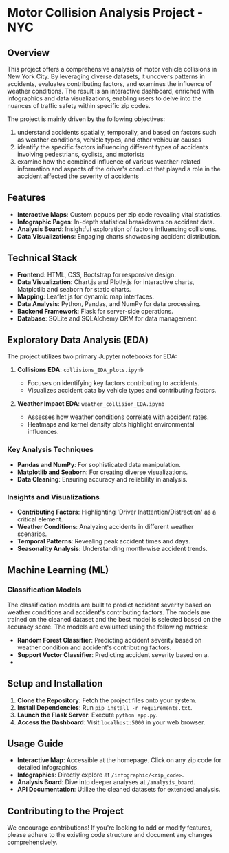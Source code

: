 # Motor Collision Analysis Project - NYC

## Overview
This project offers a comprehensive analysis of motor vehicle collisions in New York City. By leveraging diverse datasets, it uncovers patterns in accidents, evaluates contributing factors, and examines the influence of weather conditions. The result is an interactive dashboard, enriched with infographics and data visualizations, enabling users to delve into the nuances of traffic safety within specific zip codes.

The project is mainly driven by the following objectives:
1. understand accidents spatially, temporally, and based on factors such as weather conditions, vehicle types, and other vehicular causes
2. identify the specific factors influencing different types of accidents involving pedestrians, cyclists, and motorists
3. examine how the combined influence of various  weather-related information and aspects of the driver's conduct that played a role in the accident affected the severity of accidents



## Features
- **Interactive Maps**: Custom popups per zip code revealing vital statistics.
- **Infographic Pages**: In-depth statistical breakdowns on accident data.
- **Analysis Board**: Insightful exploration of factors influencing collisions.
- **Data Visualizations**: Engaging charts showcasing accident distribution.

## Technical Stack
- **Frontend**: HTML, CSS, Bootstrap for responsive design.
- **Data Visualization**: Chart.js and Plotly.js for interactive charts, Matplotlib and seaborn for static charts.  
- **Mapping**: Leaflet.js for dynamic map interfaces.
- **Data Analysis**: Python, Pandas, and NumPy for data processing.
- **Backend Framework**: Flask for server-side operations.
- **Database**: SQLite and SQLAlchemy ORM for data management.

## Exploratory Data Analysis (EDA)
The project utilizes two primary Jupyter notebooks for EDA:

1. **Collisions EDA**: `collisions_EDA_plots.ipynb`
   - Focuses on identifying key factors contributing to accidents.
   - Visualizes accident data by vehicle types and contributing factors.

2. **Weather Impact EDA**: `weather_collision_EDA.ipynb`
   - Assesses how weather conditions correlate with accident rates.
   - Heatmaps and kernel density plots highlight environmental influences.

### Key Analysis Techniques
- **Pandas and NumPy**: For sophisticated data manipulation.
- **Matplotlib and Seaborn**: For creating diverse visualizations.
- **Data Cleaning**: Ensuring accuracy and reliability in analysis.

### Insights and Visualizations
- **Contributing Factors**: Highlighting 'Driver Inattention/Distraction' as a critical element.
- **Weather Conditions**: Analyzing accidents in different weather scenarios.
- **Temporal Patterns**: Revealing peak accident times and days.
- **Seasonality Analysis**: Understanding month-wise accident trends.

## Machine Learning (ML) 

### Classification Models
The classification models are built to predict accident severity based on weather conditions and accident's contributing factors. The models are trained on the cleaned dataset and the best model is selected based on the accuracy score. The models are evaluated using the following metrics:

- **Random Forest Classifier**: Predicting accident severity based on weather condition and accident's contributing factors.
- **Support Vector Classifier**: Predicting accident severity based on a.
- 


## Setup and Installation
1. **Clone the Repository**: Fetch the project files onto your system.
2. **Install Dependencies**: Run `pip install -r requirements.txt`.
3. **Launch the Flask Server**: Execute `python app.py`.
4. **Access the Dashboard**: Visit `localhost:5000` in your web browser.

## Usage Guide
- **Interactive Map**: Accessible at the homepage. Click on any zip code for detailed infographics.
- **Infographics**: Directly explore at `/infographic/<zip_code>`.
- **Analysis Board**: Dive into deeper analyses at `/analysis_board`.
- **API Documentation**: Utilize the cleaned datasets for extended analysis.

## Contributing to the Project
We encourage contributions! If you're looking to add or modify features, please adhere to the existing code structure and document any changes comprehensively.
